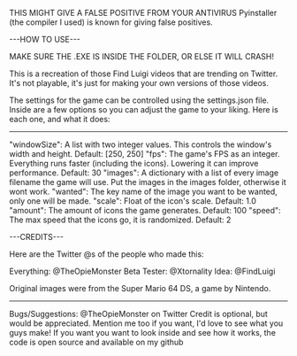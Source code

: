 THIS MIGHT GIVE A FALSE POSITIVE FROM YOUR ANTIVIRUS
Pyinstaller (the compiler I used) is known for giving false positives.

---HOW TO USE---

MAKE SURE THE .EXE IS INSIDE THE FOLDER, OR ELSE IT WILL CRASH!

This is a recreation of those Find Luigi videos that are trending on Twitter.
It's not playable, it's just for making your own versions of those videos.

The settings for the game can be controlled using the settings.json file.
Inside are a few options so you can adjust the game to your liking. 
Here is each one, and what it does:

------

"windowSize": A list with two integer values. This controls the window's width and height. Default: [250, 250]
"fps": The game's FPS as an integer. Everything runs faster (including the icons). Lowering it can improve performance. Default: 30
"images": A dictionary with a list of every image filename the game will use. Put the images in the images folder, otherwise it wont work.
"wanted": The key name of the image you want to be wanted, only one will be made.
"scale": Float of the icon's scale. Default: 1.0
"amount": The amount of icons the game generates. Default: 100
"speed": The max speed that the icons go, it is randomized. Default: 2

---CREDITS---

Here are the Twitter @s of the people who made this:

Everything: @TheOpieMonster
Beta Tester: @Xtornality
Idea: @FindLuigi

Original images were from the Super Mario 64 DS, a game by Nintendo.

------

Bugs/Suggestions: @TheOpieMonster on Twitter
Credit is optional, but would be appreciated. Mention me too if you want, I'd love to see what you guys make!
If you want you want to look inside and see how it works, the code is open source and available on my github
